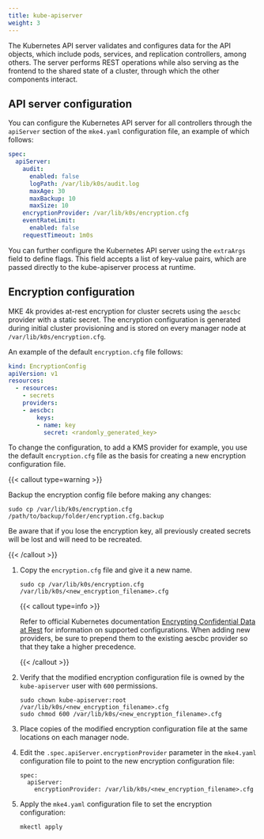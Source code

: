 ```yaml
---
title: kube-apiserver
weight: 3
---
```


The Kubernetes API server validates and configures data for the API objects,
which include pods, services, and replication controllers, among others. The
server performs REST operations while also serving as the frontend to the
shared state of a cluster, through which the other components interact.

## API server configuration

You can configure the Kubernetes API server for all controllers through the
`apiServer` section of the `mke4.yaml` configuration file, an example of which
follows:

```yaml
spec:
  apiServer:
    audit:
      enabled: false
      logPath: /var/lib/k0s/audit.log
      maxAge: 30
      maxBackup: 10
      maxSize: 10
    encryptionProvider: /var/lib/k0s/encryption.cfg
    eventRateLimit:
      enabled: false
    requestTimeout: 1m0s
```

You can further configure the Kubernetes API server using the `extraArgs` field
to define flags. This field accepts a list of key-value pairs, which are passed
directly to the kube-apiserver process at runtime.

## Encryption configuration

MKE 4k provides at-rest encryption for cluster secrets using the ``aescbc``
provider with a static secret. The encryption configuration is generated during
initial cluster provisioning and is stored on every manager node at
``/var/lib/k0s/encryption.cfg``.

An example of the default ``encryption.cfg`` file follows:

```yaml
kind: EncryptionConfig
apiVersion: v1
resources:
  - resources:
    - secrets
    providers:
    - aescbc:
        keys:
        - name: key
          secret: <randomly_generated_key>
```

To change the configuration, to add a KMS provider for example, you use the
default ``encryption.cfg`` file as the basis for creating a new encryption
configuration file.

{{< callout type=warning >}}

Backup the encryption config file before making any changes:

```
sudo cp /var/lib/k0s/encryption.cfg /path/to/backup/folder/encryption.cfg.backup
```

Be aware that if you lose the encryption key, all previously created secrets
will be lost and will need to be recreated.

{{< /callout >}}

1. Copy the ``encryption.cfg`` file and give it a new name.

   ```
   sudo cp /var/lib/k0s/encryption.cfg /var/lib/k0s/<new_encryption_filename>.cfg
   ```

   {{< callout type=info >}}

   Refer to official Kubernetes documentation [Encrypting Confidential Data at
   Rest](https://kubernetes.io/docs/tasks/administer-cluster/encrypt-data/) for
   information on supported configurations. When adding new providers, be sure
   to prepend them to the existing aescbc provider so that they take a higher
   precedence.

   {{< /callout >}}

3. Verify that the modified encryption configuration file is owned by the
   ``kube-apiserver`` user with ``600`` permissions.

   ```
   sudo chown kube-apiserver:root /var/lib/k0s/<new_encryption_filename>.cfg
   sudo chmod 600 /var/lib/k0s/<new_encryption_filename>.cfg
   ```

4. Place copies of the modified encryption configuration file at the same
   locations on each manager node.

5. Edit the ``.spec.apiServer.encryptionProvider`` parameter in the
   ``mke4.yaml`` configuration file to point to the new encryption
   configuration file:

   ```
   spec:
     apiServer:
       encryptionProvider: /var/lib/k0s/<new_encryption_filename>.cfg
   ```

6. Apply the ``mke4.yaml`` configuration file to set the encryption
   configuration:

   ```
   mkectl apply
   ```

